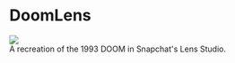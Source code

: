 # DoomLens

![](https://upload.wikimedia.org/wikipedia/en/5/57/Doom_cover_art.jpg)<br>
A recreation of the 1993 DOOM in Snapchat's Lens Studio.
